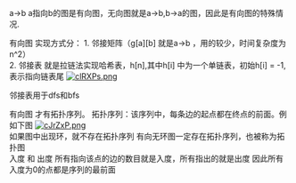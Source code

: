 a->b a指向b的图是有向图，无向图就是a->b,b->a的图，因此是有向图的特殊情况.

 
有向图  实现方式分： 1. 邻接矩阵（g[a][b] 就是a->b ，用的较少，时间复杂度为n^2）  
2. 邻接表 就是拉链法实现哈希表，h[n],其中h[i] 中为一个单链表，初始h[i] = -1,表示指向链表尾
 [![clRXPs.png](https://z3.ax1x.com/2021/04/06/clRXPs.png)](https://imgtu.com/i/clRXPs)
 
 邻接表用于dfs和bfs
 
 有向图 才有拓扑序列。
 拓扑序列：该序列中，每条边的起点都在终点的前面。例如下图
 [![cJrZxP.png](https://z3.ax1x.com/2021/04/08/cJrZxP.png)](https://imgtu.com/i/cJrZxP)  
 如果图中出现环，就不存在拓扑序列
 有向无环图一定存在拓扑序列，也被称为拓扑图  
 入度 和 出度  所有指向该点的边的数目就是入度，所有指出的就是出度
 因此所有入度为0的点都是序列的最前面